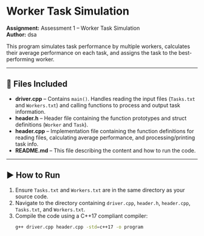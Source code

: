 # Worker Task Simulation

**Assignment:** Assessment 1 – Worker Task Simulation  
**Author:** dsa  

This program simulates task performance by multiple workers, calculates their average performance on each task, and assigns the task to the best-performing worker.

---

## 📂 Files Included
- **driver.cpp** – Contains `main()`. Handles reading the input files (`Tasks.txt` and `Workers.txt`) and calling functions to process and output task information.  
- **header.h** – Header file containing the function prototypes and struct definitions (`Worker` and `Task`).  
- **header.cpp** – Implementation file containing the function definitions for reading files, calculating average performance, and processing/printing task info.  
- **README.md** – This file describing the content and how to run the code.  

---

## ▶️ How to Run
1. Ensure `Tasks.txt` and `Workers.txt` are in the same directory as your source code.  
2. Navigate to the directory containing `driver.cpp`, `header.h`, `header.cpp`, `Tasks.txt`, and `Workers.txt`.  
3. Compile the code using a C++17 compliant compiler:  
   ```bash
   g++ driver.cpp header.cpp -std=c++17 -o program
